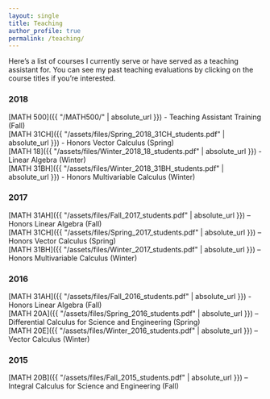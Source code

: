 ```yaml
---
layout: single
title: Teaching
author_profile: true
permalink: /teaching/
---
```


Here’s a list of courses I currently serve or have served as a teaching assistant for. You can see my past teaching evaluations by clicking on the course titles if you’re interested.

### 2018

[MATH 500]({{ "/MATH500/" | absolute_url }})  - Teaching Assistant Training (Fall)  
[MATH 31CH]({{ "/assets/files/Spring_2018_31CH_students.pdf" | absolute_url }}) - Honors Vector Calculus (Spring)  
[MATH 18]({{ "/assets/files/Winter_2018_18_students.pdf" | absolute_url }}) - Linear Algebra (Winter)  
[MATH 31BH]({{ "/assets/files/Winter_2018_31BH_students.pdf" | absolute_url }}) - Honors Multivariable Calculus (Winter)

### 2017

[MATH 31AH]({{ "/assets/files/Fall_2017_students.pdf" | absolute_url }}) – Honors Linear Algebra (Fall)  
[MATH 31CH]({{ "/assets/files/Spring_2017_students.pdf" | absolute_url }}) – Honors Vector Calculus (Spring)  
[MATH 31BH]({{ "/assets/files/Winter_2017_students.pdf" | absolute_url }}) – Honors Multivariable Calculus (Winter)

### 2016

[MATH 31AH]({{ "/assets/files/Fall_2016_students.pdf" | absolute_url }}) - Honors Linear Algebra (Fall)  
[MATH 20A]({{ "/assets/files/Spring_2016_students.pdf" | absolute_url }}) – Differential Calculus for Science and Engineering (Spring)  
[MATH 20E]({{ "/assets/files/Winter_2016_students.pdf" | absolute_url }}) – Vector Calculus (Winter)

### 2015

[MATH 20B]({{ "/assets/files/Fall_2015_students.pdf" | absolute_url }}) – Integral Calculus for Science and Engineering (Fall)
